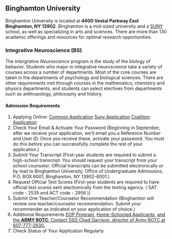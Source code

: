 ## Binghamton University
Binghamton University is located at **4400 Vestal Parkway East Binghamton, NY 13902**.
Binghamton is a mid-sized university and a [SUNY](https://www.suny.edu/campuses/binghamton/) school, as well as specializing in arts and sciences. There are more than 130 academic offerings and resources for optimal research opportunities.

### Integrative Neuroscience (BS)
The _Intergrative Neuroscience_ program is the study of the biology of behavior. Students who major in integrative neuroscience take a variety of courses across a number of departments. Most of the core courses are taken in the departments of psychology and biological sciences. There are other requirements met through courses in the mathematics, chemistry and physics departments, and students can select electives from departments such as anthropology, philosophy and history.

#### Admission Requirements
1. Applying Online:
[Common Application](https://www.commonapp.org/)
[Suny Application](https://www.suny.edu/applysuny/)
[Coalition Application](https://www.mycoalition.org/public/info/binghamton)
2. Check Your Email & Activate Your Password
(Beginning in September, after we receive your application, we'll email you a Reference Number and User ID. Once you receive these, activate your password. You must do this before you can successfully complete the rest of your application.)
3. Submit Your Transcript
(First-year students are required to submit a high-school transcript. You should request your transcript from your school counselor. Official transcripts can be submitted electronically or by mail to Binghamton University, Office of Undergraduate Admissions, P.O. BOX 6001, Binghamton, NY 13902-6001.)
4. Request Official Test Scores
(First-year students are required to have official test scores sent electronically from the testing agency. ( SAT code - 2535 and ACT code - 2956 ))
5. Submit One Teacher/Counselor Recommendation
(Binghamton will review one teacher/counselor recommendation. Submit your recommender as indicated on your application of choice.)
6. Additional Requirements
[EOP Program,](https://binghamton.edu/admissions/apply/eop/index.html) 
[Home-Schooled Applicants,](https://binghamton.edu/admissions/apply/home-schooled/index.html)
[and the **ARMY ROTC**: Contact SSG Chad Garrison, director of Army ROTC at 607-777-2630.](http://armyrotc.cornell.edu/)
7. Check Status of Your Application Regularly
